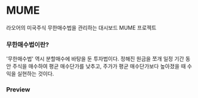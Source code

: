 # MUME
라오어의 미국주식 무한매수법을 관리하는 대시보드 MUME 프로젝트

### 무한매수법이란?
'무한매수법' 역시 분할매수에 바탕을 둔 투자법이다. 정해진 원금을 쪼개 일정 기간 동안 주식을 매수하여 평균 매수단가를 낮추고, 주가가 평균 매수단가보다 높아졌을 때 수익을 실현하는 것이다.

### Preview
